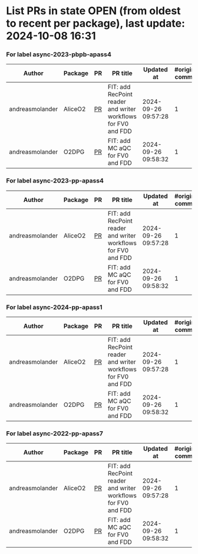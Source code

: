 # List PRs in state OPEN (from oldest to recent per package), last update: 2024-10-08 16:31 


### For label async-2023-pbpb-apass4

| Author | Package | PR | PR title | Updated at | #original commits | Merge commit |
| --- | --- | --- | --- | --- | --- | --- |
| andreasmolander | AliceO2 | [PR](https://github.com/AliceO2Group/AliceO2/pull/13482) | FIT: add RecPoint reader and writer workflows for FV0 and FDD | 2024-09-26 09:57:28 | 1 | - |
| andreasmolander | O2DPG | [PR](https://github.com/AliceO2Group/O2DPG/pull/1741) | FIT: add MC aQC for FV0 and FDD | 2024-09-26 09:58:32 | 1 | - |


### For label async-2023-pp-apass4

| Author | Package | PR | PR title | Updated at | #original commits | Merge commit |
| --- | --- | --- | --- | --- | --- | --- |
| andreasmolander | AliceO2 | [PR](https://github.com/AliceO2Group/AliceO2/pull/13482) | FIT: add RecPoint reader and writer workflows for FV0 and FDD | 2024-09-26 09:57:28 | 1 | - |
| andreasmolander | O2DPG | [PR](https://github.com/AliceO2Group/O2DPG/pull/1741) | FIT: add MC aQC for FV0 and FDD | 2024-09-26 09:58:32 | 1 | - |


### For label async-2024-pp-apass1

| Author | Package | PR | PR title | Updated at | #original commits | Merge commit |
| --- | --- | --- | --- | --- | --- | --- |
| andreasmolander | AliceO2 | [PR](https://github.com/AliceO2Group/AliceO2/pull/13482) | FIT: add RecPoint reader and writer workflows for FV0 and FDD | 2024-09-26 09:57:28 | 1 | - |
| andreasmolander | O2DPG | [PR](https://github.com/AliceO2Group/O2DPG/pull/1741) | FIT: add MC aQC for FV0 and FDD | 2024-09-26 09:58:32 | 1 | - |


### For label async-2022-pp-apass7

| Author | Package | PR | PR title | Updated at | #original commits | Merge commit |
| --- | --- | --- | --- | --- | --- | --- |
| andreasmolander | AliceO2 | [PR](https://github.com/AliceO2Group/AliceO2/pull/13482) | FIT: add RecPoint reader and writer workflows for FV0 and FDD | 2024-09-26 09:57:28 | 1 | - |
| andreasmolander | O2DPG | [PR](https://github.com/AliceO2Group/O2DPG/pull/1741) | FIT: add MC aQC for FV0 and FDD | 2024-09-26 09:58:32 | 1 | - |
